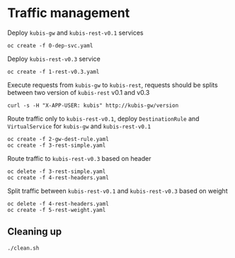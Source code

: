 # Traffic management

Deploy `kubis-gw` and `kubis-rest-v0.1` services 

```
oc create -f 0-dep-svc.yaml
```

Deploy `kubis-rest-v0.3` service

```
oc create -f 1-rest-v0.3.yaml
```

Execute requests from `kubis-gw` to `kubis-rest`, requests should be splits between two version of `kubis-rest` v0.1 and v0.3
```
curl -s -H "X-APP-USER: kubis" http://kubis-gw/version
```

Route traffic only to `kubis-rest-v0.1`, deploy `DestinationRule` and `VirtualService` for `kubis-gw` and `kubis-rest-v0.1`
```
oc create -f 2-gw-dest-rule.yaml
oc create -f 3-rest-simple.yaml
```

Route traffic to `kubis-rest-v0.3` based on header 
```
oc delete -f 3-rest-simple.yaml
oc create -f 4-rest-headers.yaml
```

Split traffic between `kubis-rest-v0.1` and `kubis-rest-v0.3` based on weight 
```
oc delete -f 4-rest-headers.yaml
oc create -f 5-rest-weight.yaml
```

## Cleaning up 
```
./clean.sh
```

